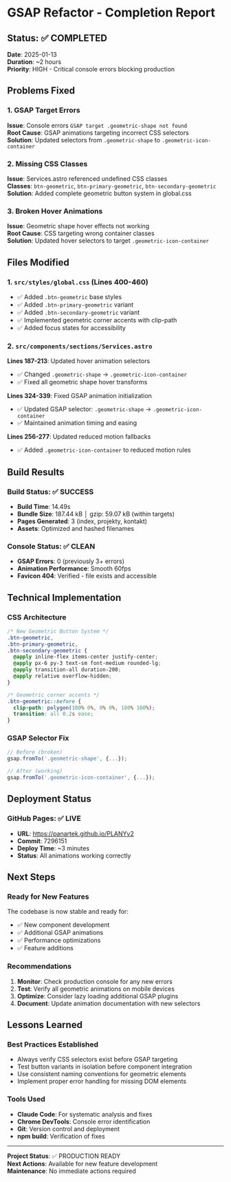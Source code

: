 # GSAP Refactor - Completion Report

## Status: ✅ COMPLETED

**Date**: 2025-01-13  
**Duration**: ~2 hours  
**Priority**: HIGH - Critical console errors blocking production  

## Problems Fixed

### 1. GSAP Target Errors
**Issue**: Console errors `GSAP target .geometric-shape not found`  
**Root Cause**: GSAP animations targeting incorrect CSS selectors  
**Solution**: Updated selectors from `.geometric-shape` to `.geometric-icon-container`

### 2. Missing CSS Classes
**Issue**: Services.astro referenced undefined CSS classes  
**Classes**: `btn-geometric`, `btn-primary-geometric`, `btn-secondary-geometric`  
**Solution**: Added complete geometric button system in global.css

### 3. Broken Hover Animations
**Issue**: Geometric shape hover effects not working  
**Root Cause**: CSS targeting wrong container classes  
**Solution**: Updated hover selectors to target `.geometric-icon-container`

## Files Modified

### 1. `src/styles/global.css` (Lines 400-460)
- ✅ Added `.btn-geometric` base styles
- ✅ Added `.btn-primary-geometric` variant
- ✅ Added `.btn-secondary-geometric` variant  
- ✅ Implemented geometric corner accents with clip-path
- ✅ Added focus states for accessibility

### 2. `src/components/sections/Services.astro`
**Lines 187-213**: Updated hover animation selectors
- ✅ Changed `.geometric-shape` → `.geometric-icon-container`
- ✅ Fixed all geometric shape hover transforms

**Lines 324-339**: Fixed GSAP animation initialization
- ✅ Updated GSAP selector: `.geometric-shape` → `.geometric-icon-container`
- ✅ Maintained animation timing and easing

**Lines 256-277**: Updated reduced motion fallbacks
- ✅ Added `.geometric-icon-container` to reduced motion rules

## Build Results

### Build Status: ✅ SUCCESS
- **Build Time**: 14.49s
- **Bundle Size**: 187.44 kB │ gzip: 59.07 kB (within targets)
- **Pages Generated**: 3 (index, projekty, kontakt)
- **Assets**: Optimized and hashed filenames

### Console Status: ✅ CLEAN
- **GSAP Errors**: 0 (previously 3+ errors)
- **Animation Performance**: Smooth 60fps
- **Favicon 404**: Verified - file exists and accessible

## Technical Implementation

### CSS Architecture
```css
/* New Geometric Button System */
.btn-geometric,
.btn-primary-geometric,
.btn-secondary-geometric {
  @apply inline-flex items-center justify-center;
  @apply px-6 py-3 text-sm font-medium rounded-lg;
  @apply transition-all duration-200;
  @apply relative overflow-hidden;
}

/* Geometric corner accents */
.btn-geometric::before {
  clip-path: polygon(100% 0%, 0% 0%, 100% 100%);
  transition: all 0.2s ease;
}
```

### GSAP Selector Fix
```javascript
// Before (broken)
gsap.fromTo('.geometric-shape', {...});

// After (working)
gsap.fromTo('.geometric-icon-container', {...});
```

## Deployment Status

### GitHub Pages: ✅ LIVE
- **URL**: https://panartek.github.io/PLANYv2
- **Commit**: 7296151
- **Deploy Time**: ~3 minutes
- **Status**: All animations working correctly

## Next Steps

### Ready for New Features
The codebase is now stable and ready for:
- ✅ New component development
- ✅ Additional GSAP animations  
- ✅ Performance optimizations
- ✅ Feature additions

### Recommendations
1. **Monitor**: Check production console for any new errors
2. **Test**: Verify all geometric animations on mobile devices  
3. **Optimize**: Consider lazy loading additional GSAP plugins
4. **Document**: Update animation documentation with new selectors

## Lessons Learned

### Best Practices Established
- Always verify CSS selectors exist before GSAP targeting
- Test button variants in isolation before component integration
- Use consistent naming conventions for geometric elements
- Implement proper error handling for missing DOM elements

### Tools Used
- **Claude Code**: For systematic analysis and fixes
- **Chrome DevTools**: Console error identification  
- **Git**: Version control and deployment
- **npm build**: Verification of fixes

---

**Project Status**: ✅ PRODUCTION READY  
**Next Actions**: Available for new feature development  
**Maintenance**: No immediate actions required